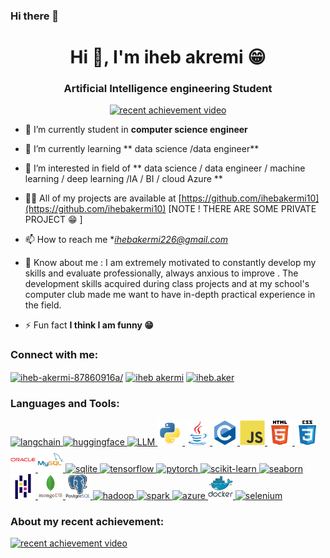 ### Hi there 👋

<h1 align="center">Hi 👋, I'm iheb akremi 😁</h1>
<h3 align="center"> Artificial Intelligence engineering    Student</h3>

<p align="center">
  <a href="https://github.com/ihebakermi10/ihebakermi10/assets/90511874/a012bcc0-edfe-49d9-b9fe-10ca5681aac4" target="_blank" rel="noreferrer">
    <img src="https://github.com/ihebakermi10/ihebakermi10/assets/90511874/a012bcc0-edfe-49d9-b9fe-10ca5681aac4" alt="recent achievement video" width="500" height="500"/>
  </a>
</p>

- 🔭 I’m currently student in **computer science engineer**

- 🌱 I’m currently learning ** data science /data engineer**

- 👯 I’m interested in field of   ** data science / data engineer / machine learning / deep learning /IA / BI  / cloud Azure  **

- 👨‍💻 All of my projects are available at [https://github.com/ihebakermi10](https://github.com/ihebakermi10) [NOTE ! THERE ARE SOME PRIVATE PROJECT 😁 ]

- 📫 How to reach me **ihebakermi226@gmail.com*



- 📄 Know about me : I am extremely motivated to constantly develop my skills and evaluate professionally, always anxious to improve  . The development skills acquired during class projects and at my school's computer club made me want to have in-depth practical experience in the field.

- ⚡ Fun fact **I think I am funny 😁**

<h3 align="left">Connect with me:</h3>
<p align="left">
<p align="left">

  

  

<a href="https://linkedin.com/in/ihebakermi10/" target="blank"><img align="center" src="https://raw.githubusercontent.com/rahuldkjain/github-profile-readme-generator/master/src/images/icons/Social/linked-in-alt.svg" alt="iheb-akermi-87860916a/" height="30" width="40" /></a>
<a href="https://fb.com/iheb.akermi.146" target="blank"><img align="center" src="https://raw.githubusercontent.com/rahuldkjain/github-profile-readme-generator/master/src/images/icons/Social/facebook.svg" alt="iheb akermi" height="30" width="40" /></a>
<a href="https://instagram.com/iheb.aker" target="blank"><img align="center" src="https://raw.githubusercontent.com/rahuldkjain/github-profile-readme-generator/master/src/images/icons/Social/instagram.svg" alt="iheb.aker" height="30" width="40" /></a>

</p>
</p>

<h3 align="left">Languages and Tools:</h3>

<p align="left">
  <a href="https://langchain.dev/" target="_blank" rel="noreferrer"> <img src="https://avatars.githubusercontent.com/u/73746532?s=200&v=4" alt="langchain" width="40" height="40"/> </a>
  <a href="https://huggingface.co/transformers/" target="_blank" rel="noreferrer"> <img ![image](https://github.com/ihebakermi10/ihebakermi10/assets/90511874/bf4aff05-f8a5-4b24-99fe-4b9448e381db)
 alt="huggingface" width="40" height="40"/> </a>
  <a href="https://arxiv.org/abs/2107.07560" target="_blank" rel="noreferrer"> <img src="https://miro.medium.com/max/700/1*4eJ04eBzr-4aK10T_T8GxQ.png" alt="LLM" width="40" height="40"/> </a><a href="https://www.python.org" target="_blank" rel="noreferrer"> <img src="https://raw.githubusercontent.com/devicons/devicon/master/icons/python/python-original.svg" alt="python" width="40" height="40"/> </a>
  <a href="https://www.java.com" target="_blank" rel="noreferrer"> <img src="https://raw.githubusercontent.com/devicons/devicon/master/icons/java/java-original.svg" alt="java" width="40" height="40"/> </a>
  <a href="https://www.cprogramming.com/" target="_blank" rel="noreferrer"> <img src="https://raw.githubusercontent.com/devicons/devicon/master/icons/c/c-original.svg" alt="c" width="40" height="40"/> </a>
  <a href="https://developer.mozilla.org/en-US/docs/Web/JavaScript" target="_blank" rel="noreferrer"> <img src="https://raw.githubusercontent.com/devicons/devicon/master/icons/javascript/javascript-original.svg" alt="javascript" width="40" height="40"/> </a>
  <a href="https://www.w3.org/html/" target="_blank" rel="noreferrer"> <img src="https://raw.githubusercontent.com/devicons/devicon/master/icons/html5/html5-original-wordmark.svg" alt="html5" width="40" height="40"/> </a>
  <a href="https://www.w3schools.com/css/" target="_blank" rel="noreferrer"> <img src="https://raw.githubusercontent.com/devicons/devicon/master/icons/css3/css3-original-wordmark.svg" alt="css3" width="40" height="40"/> </a>
  <a href="https://www.oracle.com/" target="_blank" rel="noreferrer"> <img src="https://raw.githubusercontent.com/devicons/devicon/master/icons/oracle/oracle-original.svg" alt="oracle" width="40" height="40"/> </a>
  <a href="https://www.mysql.com/" target="_blank" rel="noreferrer"> <img src="https://raw.githubusercontent.com/devicons/devicon/master/icons/mysql/mysql-original-wordmark.svg" alt="mysql" width="40" height="40"/> </a>
  <a href="https://www.sqlite.org/" target="_blank" rel="noreferrer"> <img src="https://www.vectorlogo.zone/logos/sqlite/sqlite-icon.svg" alt="sqlite" width="40" height="40"/> </a>
  <a href="https://www.tensorflow.org" target="_blank" rel="noreferrer"> <img src="https://www.vectorlogo.zone/logos/tensorflow/tensorflow-icon.svg" alt="tensorflow" width="40" height="40"/> </a>
  <a href="https://pytorch.org/" target="_blank" rel="noreferrer"> <img src="https://www.vectorlogo.zone/logos/pytorch/pytorch-icon.svg" alt="pytorch" width="40" height="40"/> </a>
  <a href="https://scikit-learn.org/" target="_blank" rel="noreferrer"> <img src="https://upload.wikimedia.org/wikipedia/commons/0/05/Scikit_learn_logo_small.svg" alt="scikit-learn" width="40" height="40"/> </a>
  <a href="https://seaborn.pydata.org/" target="_blank" rel="noreferrer"> <img src="https://seaborn.pydata.org/_static/logo-wide-lightbg.svg" alt="seaborn" width="40" height="40"/> </a>
  <a href="https://pandas.pydata.org/" target="_blank" rel="noreferrer"> <img src="https://raw.githubusercontent.com/devicons/devicon/2ae2a900d2f041da66e950e4d48052658d850630/icons/pandas/pandas-original.svg" alt="pandas" width="40" height="40"/> </a>
  <a href="https://www.mongodb.com/" target="_blank" rel="noreferrer"> <img src="https://raw.githubusercontent.com/devicons/devicon/master/icons/mongodb/mongodb-original-wordmark.svg" alt="mongodb" width="40" height="40"/> </a>
  <a href="https://www.postgresql.org" target="_blank" rel="noreferrer"> <img src="https://raw.githubusercontent.com/devicons/devicon/master/icons/postgresql/postgresql-original-wordmark.svg" alt="postgresql" width="40" height="40"/> </a>
  <a href="https://hadoop.apache.org/" target="_blank" rel="noreferrer"> <img src="https://www.vectorlogo.zone/logos/apache_hadoop/apache_hadoop-icon.svg" alt="hadoop" width="40" height="40"/> </a>
  <a href="https://spark.apache.org/" target="_blank" rel="noreferrer"> <img src="https://www.vectorlogo.zone/logos/apache_spark/apache_spark-icon.svg" alt="spark" width="40" height="40"/> </a>
  <a href="https://azure.microsoft.com/en-in/" target="_blank" rel="noreferrer"> <img src="https://www.vectorlogo.zone/logos/microsoft_azure/microsoft_azure-icon.svg" alt="azure" width="40" height="40"/> </a>
  <a href="https://www.docker.com/" target="_blank" rel="noreferrer"> <img src="https://raw.githubusercontent.com/devicons/devicon/master/icons/docker/docker-original-wordmark.svg" alt="docker" width="40" height="40"/> </a>
  <a href="https://www.selenium.dev" target="_blank" rel="noreferrer"> <img src="https://raw.githubusercontent.com/detain/svg-logos/780f25886640cef088af994181646db2f6b1a3f8/svg/selenium-logo.svg" alt="selenium" width="40" height="40"/> </a>

</p>

<p align="left">
<h3 align="left">About my recent achievement:</h3>


<a href="https://github.com/ihebakermi10/ihebakermi10/assets/90511874/f7e79530-cb0f-4cac-a28e-252fab132462" target="_blank" rel="noreferrer"> <img src="https://github.com/ihebakermi10/ihebakermi10/assets/90511874/f7e79530-cb0f-4cac-a28e-252fab132462" alt="recent achievement video" width="500" height="300"/> </a>
</p>


